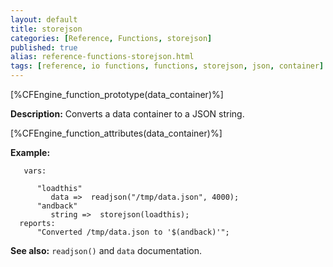 ```yaml
---
layout: default
title: storejson
categories: [Reference, Functions, storejson]
published: true
alias: reference-functions-storejson.html
tags: [reference, io functions, functions, storejson, json, container]
---
```


[%CFEngine_function_prototype(data_container)%]

**Description:** Converts a data container to a JSON string.

[%CFEngine_function_attributes(data_container)%]

**Example:**

```cf3
   vars:

      "loadthis" 
         data =>  readjson("/tmp/data.json", 4000);
      "andback" 
         string =>  storejson(loadthis);
  reports:
      "Converted /tmp/data.json to '$(andback)'";
```

**See also:** `readjson()` and `data` documentation.
